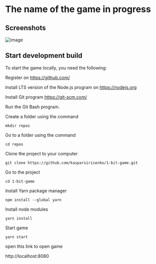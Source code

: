 # The name of the game in progress

## Screenshots

![image](https://github.com/kasparsiricenko/1-bit-game/assets/64709398/3ab6d388-20c3-409c-8083-0fd38db0a474)


## Start development build

To start the game locally, you need the following:

Register on https://github.com/

Install LTS version of the Node.js program on https://nodejs.org

Install Git program https://git-scm.com/

Run the Git Bash program.

Create a folder using the command

`mkdir repos`

Go to a folder using the command

`cd repos`

Clone the project to your computer

`git clone https://github.com/kasparsiricenko/1-bit-game.git`

Go to the project

`cd 1-bit-game`

Install Yarn package manager

`npm install --global yarn`

Install node modules

`yarn install`

Start game

`yarn start`

open this link to open game

http://localhost:8080
